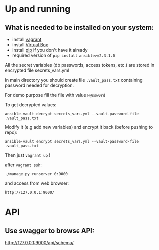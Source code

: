 Up and running
===============

What is needed to be installed on your system:
----------------------------------------------

* install [vagrant](https://www.vagrantup.com/downloads.html)
* install [Virtual Box](https://www.virtualbox.org/wiki/Downloads)
* install [pip](https://pip.pypa.io/en/stable/installing/) if you don't have it already
* required version of `pip install ansible>=2.3.1.0`


All the secret variables (db passwords, access tokens, etc.) are stored in encrypted file secrets_vars.yml

In main directory you should create file `.vault_pass.txt` containing password needed for decryption.

For demo purpose fill the file with value `P@ssw0rd`

To get decrypted values:

    ansible-vault decrypt secrets_vars.yml --vault-password-file .vault_pass.txt

Modify it (e.g add new variables) and encrypt it back (before pushing to repo):

    ansible-vault encrypt secrets_vars.yml --vault-password-file .vault_pass.txt

Then just `vagrant up` !

after `vagrant ssh`:

    ./manage.py runserver 0:9000

and access from web browser: 

    http://127.0.0.1:9000/


API
===

Use swagger to browse API:
--------------------------

http://127.0.0.1:9000/api/schema/
